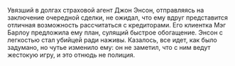 <!--2017-06-01 21:18:29-->
Увязший в долгах страховой агент Джон Энсон, отправляясь на заключение очередной сделки, не ожидал, что ему вдруг представится отличная возможность рассчитаться с кредиторами. Его клиентка Мэг Барлоу предложила ему план, сулящий быстрое обогащение. Энсон с легкостью стал убийцей ради наживы. Казалось, все идет, как было задумано, но чутье изменило ему: он не заметил, что с ним ведут жестокую игру, и это отнюдь не полиция.